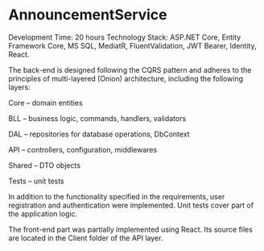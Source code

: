 # AnnouncementService
Development Time: 20 hours
Technology Stack: ASP.NET Core, Entity Framework Core, MS SQL, MediatR, FluentValidation, JWT Bearer, Identity, React.

The back-end is designed following the CQRS pattern and adheres to the principles of multi-layered (Onion) architecture, including the following layers:

Core – domain entities

BLL – business logic, commands, handlers, validators

DAL – repositories for database operations, DbContext

API – controllers, configuration, middlewares

Shared – DTO objects

Tests – unit tests

In addition to the functionality specified in the requirements, user registration and authentication were implemented. Unit tests cover part of the application logic.

The front-end part was partially implemented using React. Its source files are located in the Client folder of the API layer.
